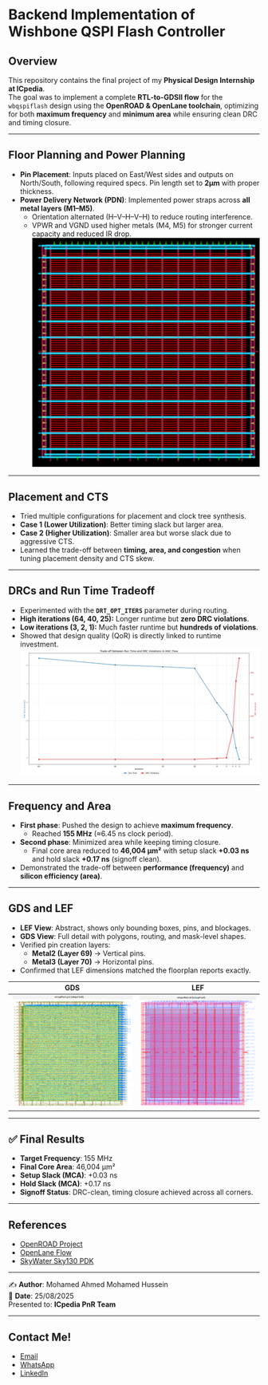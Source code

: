 # Backend Implementation of Wishbone QSPI Flash Controller  

## Overview  
This repository contains the final project of my **Physical Design Internship at ICpedia**.  
The goal was to implement a complete **RTL-to-GDSII flow** for the `wbqspiflash` design using the **OpenROAD & OpenLane toolchain**, optimizing for both **maximum frequency** and **minimum area** while ensuring clean DRC and timing closure.  

---

## Floor Planning and Power Planning  
- **Pin Placement**: Inputs placed on East/West sides and outputs on North/South, following required specs. Pin length set to **2µm** with proper thickness.  
- **Power Delivery Network (PDN)**: Implemented power straps across **all metal layers (M1–M5)**.  
  - Orientation alternated (H–V–H–V–H) to reduce routing interference.  
  - VPWR and VGND used higher metals (M4, M5) for stronger current capacity and reduced IR drop.  
![APB_Arch](https://github.com/MohamedHussein27/ASIC_flow_for_Wishbone_QSPI_Flash/blob/main/Images/PDN.png)

---

## Placement and CTS  
- Tried multiple configurations for placement and clock tree synthesis.  
- **Case 1 (Lower Utilization)**: Better timing slack but larger area.  
- **Case 2 (Higher Utilization)**: Smaller area but worse slack due to aggressive CTS.  
- Learned the trade-off between **timing, area, and congestion** when tuning placement density and CTS skew.  

---

## DRCs and Run Time Tradeoff  
- Experimented with the **`DRT_OPT_ITERS`** parameter during routing.  
- **High iterations (64, 40, 25):** Longer runtime but **zero DRC violations**.  
- **Low iterations (3, 2, 1):** Much faster runtime but **hundreds of violations**.  
- Showed that design quality (QoR) is directly linked to runtime investment.  
![DRC](https://github.com/MohamedHussein27/ASIC_flow_for_Wishbone_QSPI_Flash/blob/main/Images/DRC%20vs%20Runtime.png)

---

## Frequency and Area  
- **First phase**: Pushed the design to achieve **maximum frequency**.  
  - Reached **155 MHz** (≈6.45 ns clock period).  
- **Second phase**: Minimized area while keeping timing closure.  
  - Final core area reduced to **46,004 µm²** with setup slack **+0.03 ns** and hold slack **+0.17 ns** (signoff clean).  
- Demonstrated the trade-off between **performance (frequency)** and **silicon efficiency (area)**.  

---

## GDS and LEF  
- **LEF View**: Abstract, shows only bounding boxes, pins, and blockages.  
- **GDS View**: Full detail with polygons, routing, and mask-level shapes.  
- Verified pin creation layers:  
  - **Metal2 (Layer 69)** → Vertical pins.  
  - **Metal3 (Layer 70)** → Horizontal pins.  
- Confirmed that LEF dimensions matched the floorplan reports exactly.  

| **GDS** | **LEF** |
|----------------|----------------|
| ![GDS Layout](https://github.com/MohamedHussein27/ASIC_flow_for_Wishbone_QSPI_Flash/blob/main/Images/GDS.png) | ![LEF Layout](https://github.com/MohamedHussein27/ASIC_flow_for_Wishbone_QSPI_Flash/blob/main/Images/LEF.png) |


---

## ✅ Final Results  
- **Target Frequency**: 155 MHz  
- **Final Core Area**: 46,004 µm²  
- **Setup Slack (MCA)**: +0.03 ns  
- **Hold Slack (MCA)**: +0.17 ns  
- **Signoff Status**: DRC-clean, timing closure achieved across all corners.  

---

## References  
- [OpenROAD Project](https://theopenroadproject.org/)  
- [OpenLane Flow](https://github.com/The-OpenROAD-Project/OpenLane)  
- [SkyWater Sky130 PDK](https://github.com/google/skywater-pdk)  

---

✍️ **Author**: Mohamed Ahmed Mohamed Hussein  
📅 **Date**: 25/08/2025  
Presented to: **ICpedia PnR Team**  

---

## Contact Me!

- [Email](mailto:Mohamed_Hussein2100924@outlook.com)
- [WhatsApp](https://wa.me/+2001097685797)
- [LinkedIn](https://www.linkedin.com/in/mohamed-hussein-274337231)